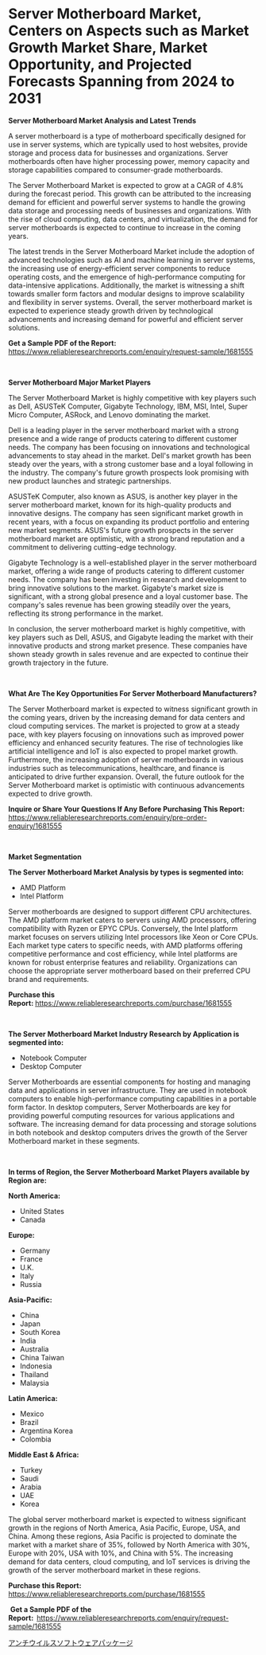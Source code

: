 <p><h1>Server Motherboard Market, Centers on Aspects such as Market Growth Market Share, Market Opportunity, and Projected Forecasts Spanning from 2024 to 2031</h1></p><p><strong>Server Motherboard Market Analysis and Latest Trends</strong></p>
<p><p>A server motherboard is a type of motherboard specifically designed for use in server systems, which are typically used to host websites, provide storage and process data for businesses and organizations. Server motherboards often have higher processing power, memory capacity and storage capabilities compared to consumer-grade motherboards.</p><p>The Server Motherboard Market is expected to grow at a CAGR of 4.8% during the forecast period. This growth can be attributed to the increasing demand for efficient and powerful server systems to handle the growing data storage and processing needs of businesses and organizations. With the rise of cloud computing, data centers, and virtualization, the demand for server motherboards is expected to continue to increase in the coming years.</p><p>The latest trends in the Server Motherboard Market include the adoption of advanced technologies such as AI and machine learning in server systems, the increasing use of energy-efficient server components to reduce operating costs, and the emergence of high-performance computing for data-intensive applications. Additionally, the market is witnessing a shift towards smaller form factors and modular designs to improve scalability and flexibility in server systems. Overall, the server motherboard market is expected to experience steady growth driven by technological advancements and increasing demand for powerful and efficient server solutions.</p></p>
<p><strong>Get a Sample PDF of the Report:&nbsp;</strong> <a href="https://www.reliableresearchreports.com/enquiry/request-sample/1681555">https://www.reliableresearchreports.com/enquiry/request-sample/1681555</a></p>
<p>&nbsp;</p>
<p><strong>Server Motherboard Major Market Players</strong></p>
<p><p>The Server Motherboard Market is highly competitive with key players such as Dell, ASUSTeK Computer, Gigabyte Technology, IBM, MSI, Intel, Super Micro Computer, ASRock, and Lenovo dominating the market. </p><p>Dell is a leading player in the server motherboard market with a strong presence and a wide range of products catering to different customer needs. The company has been focusing on innovations and technological advancements to stay ahead in the market. Dell's market growth has been steady over the years, with a strong customer base and a loyal following in the industry. The company's future growth prospects look promising with new product launches and strategic partnerships.</p><p>ASUSTeK Computer, also known as ASUS, is another key player in the server motherboard market, known for its high-quality products and innovative designs. The company has seen significant market growth in recent years, with a focus on expanding its product portfolio and entering new market segments. ASUS's future growth prospects in the server motherboard market are optimistic, with a strong brand reputation and a commitment to delivering cutting-edge technology.</p><p>Gigabyte Technology is a well-established player in the server motherboard market, offering a wide range of products catering to different customer needs. The company has been investing in research and development to bring innovative solutions to the market. Gigabyte's market size is significant, with a strong global presence and a loyal customer base. The company's sales revenue has been growing steadily over the years, reflecting its strong performance in the market.</p><p>In conclusion, the server motherboard market is highly competitive, with key players such as Dell, ASUS, and Gigabyte leading the market with their innovative products and strong market presence. These companies have shown steady growth in sales revenue and are expected to continue their growth trajectory in the future.</p></p>
<p>&nbsp;</p>
<p><strong>What Are The Key Opportunities For Server Motherboard Manufacturers?</strong></p>
<p><p>The Server Motherboard market is expected to witness significant growth in the coming years, driven by the increasing demand for data centers and cloud computing services. The market is projected to grow at a steady pace, with key players focusing on innovations such as improved power efficiency and enhanced security features. The rise of technologies like artificial intelligence and IoT is also expected to propel market growth. Furthermore, the increasing adoption of server motherboards in various industries such as telecommunications, healthcare, and finance is anticipated to drive further expansion. Overall, the future outlook for the Server Motherboard market is optimistic with continuous advancements expected to drive growth.</p></p>
<p><strong>Inquire or Share Your Questions If Any Before Purchasing This Report:</strong> <a href="https://www.reliableresearchreports.com/enquiry/pre-order-enquiry/1681555">https://www.reliableresearchreports.com/enquiry/pre-order-enquiry/1681555</a></p>
<p>&nbsp;</p>
<p><strong>Market Segmentation</strong></p>
<p><strong>The Server Motherboard Market Analysis by types is segmented into:</strong></p>
<p><ul><li>AMD Platform</li><li>Intel Platform</li></ul></p>
<p><p>Server motherboards are designed to support different CPU architectures. The AMD platform market caters to servers using AMD processors, offering compatibility with Ryzen or EPYC CPUs. Conversely, the Intel platform market focuses on servers utilizing Intel processors like Xeon or Core CPUs. Each market type caters to specific needs, with AMD platforms offering competitive performance and cost efficiency, while Intel platforms are known for robust enterprise features and reliability. Organizations can choose the appropriate server motherboard based on their preferred CPU brand and requirements.</p></p>
<p><strong>Purchase this Report:&nbsp;</strong><a href="https://www.reliableresearchreports.com/purchase/1681555">https://www.reliableresearchreports.com/purchase/1681555</a></p>
<p>&nbsp;</p>
<p><strong>The Server Motherboard Market Industry Research by Application is segmented into:</strong></p>
<p><ul><li>Notebook Computer</li><li>Desktop Computer</li></ul></p>
<p><p>Server Motherboards are essential components for hosting and managing data and applications in server infrastructure. They are used in notebook computers to enable high-performance computing capabilities in a portable form factor. In desktop computers, Server Motherboards are key for providing powerful computing resources for various applications and software. The increasing demand for data processing and storage solutions in both notebook and desktop computers drives the growth of the Server Motherboard market in these segments.</p></p>
<p>&nbsp;</p>
<p><strong>In terms of Region, the Server Motherboard Market Players available by Region are:</strong></p>
<p>
    <p> <strong> North America: </strong>
        <ul>
            <li>United States</li>
            <li>Canada</li>
        </ul>
        </p> 
    <p> <strong> Europe: </strong>
        <ul>
            <li>Germany</li>
            <li>France</li>
            <li>U.K.</li>
            <li>Italy</li>
            <li>Russia</li>
        </ul>
        </p> 
    <p> <strong> Asia-Pacific: </strong>
        <ul>
            <li>China</li>
            <li>Japan</li>
            <li>South Korea</li>
            <li>India</li>
            <li>Australia</li>
            <li>China Taiwan</li>
            <li>Indonesia</li>
            <li>Thailand</li>
            <li>Malaysia</li>
        </ul>
        </p> 
    <p> <strong> Latin America: </strong>
        <ul>
            <li>Mexico</li>
            <li>Brazil</li>
            <li>Argentina Korea</li>
            <li>Colombia</li>
        </ul>
        </p> 
    <p> <strong> Middle East & Africa: </strong>
        <ul>
            <li>Turkey</li>
            <li>Saudi</li>
            <li>Arabia</li>
            <li>UAE</li>
            <li>Korea</li>
        </ul>
    </p>
    </p>
<p><p>The global server motherboard market is expected to witness significant growth in the regions of North America, Asia Pacific, Europe, USA, and China. Among these regions, Asia Pacific is projected to dominate the market with a market share of 35%, followed by North America with 30%, Europe with 20%, USA with 10%, and China with 5%. The increasing demand for data centers, cloud computing, and IoT services is driving the growth of the server motherboard market in these regions.</p></p>
<p><strong>Purchase this Report: </strong><a href="https://www.reliableresearchreports.com/purchase/1681555">https://www.reliableresearchreports.com/purchase/1681555</a></p>
<p>&nbsp;<strong>Get a Sample PDF of the Report:&nbsp;&nbsp;</strong><a href="https://www.reliableresearchreports.com/enquiry/request-sample/1681555">https://www.reliableresearchreports.com/enquiry/request-sample/1681555</a></p>
<p><strong></strong></p>
<p><p><a href="https://github.com/zekaoe592392/Market-Research-Report-List-1/blob/main/781717011675.md">アンチウイルスソフトウェアパッケージ</a></p></p>